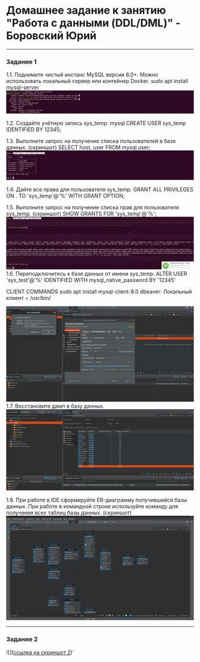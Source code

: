 # Домашнее задание к занятию "Работа с данными (DDL/DML)" - Боровский Юрий



---

### Задание 1
1.1. Поднимите чистый инстанс MySQL версии 8.0+. Можно использовать локальный сервер или контейнер Docker.
sudo apt install mysql-server
![](https://github.com/Santa-was-a-skinhead/databases-and-cyber-security/blob/main/img/%D0%A1%D0%BD%D0%B8%D0%BC%D0%BE%D0%BA%20%D1%8D%D0%BA%D1%80%D0%B0%D0%BD%D0%B0%20%D0%BE%D1%82%202023-05-06%2013-57-33.png)

1.2. Создайте учётную запись sys_temp.
mysql
CREATE USER sys_temp IDENTIFIED BY 12345;

1.3. Выполните запрос на получение списка пользователей в базе данных. (скриншот)
SELECT host, user FROM mysql.user;
![](https://github.com/Santa-was-a-skinhead/databases-and-cyber-security/blob/main/img/%D0%A1%D0%BD%D0%B8%D0%BC%D0%BE%D0%BA%20%D1%8D%D0%BA%D1%80%D0%B0%D0%BD%D0%B0%20%D0%BE%D1%82%202023-05-06%2013-56-57.png)

1.4. Дайте все права для пользователя sys_temp.
GRANT ALL PRIVILEGES ON *.* TO 'sys_temp'@'%' WITH GRANT OPTION;

1.5. Выполните запрос на получение списка прав для пользователя sys_temp. (скриншот)
SHOW GRANTS FOR 'sys_temp'@'%';
![](https://github.com/Santa-was-a-skinhead/databases-and-cyber-security/blob/main/img/%D0%A1%D0%BD%D0%B8%D0%BC%D0%BE%D0%BA%20%D1%8D%D0%BA%D1%80%D0%B0%D0%BD%D0%B0%20%D0%BE%D1%82%202023-05-06%2014-00-13.png)
1.6. Переподключитесь к базе данных от имени sys_temp.
ALTER USER 'sys_test'@'%' IDENTIFIED WITH mysql_native_password BY '12345'

CLIENT COMMANDS
sudo apt install mysql-client-8.0
dbeaver: Локальный клиент = /usr/bin/

![](https://github.com/Santa-was-a-skinhead/databases-and-cyber-security/blob/main/img/%D0%A1%D0%BD%D0%B8%D0%BC%D0%BE%D0%BA%20%D1%8D%D0%BA%D1%80%D0%B0%D0%BD%D0%B0%20%D0%BE%D1%82%202023-05-06%2016-06-38.png)
1.7. Восстановите дамп в базу данных.
![](https://github.com/Santa-was-a-skinhead/databases-and-cyber-security/blob/main/img/%D0%A1%D0%BD%D0%B8%D0%BC%D0%BE%D0%BA%20%D1%8D%D0%BA%D1%80%D0%B0%D0%BD%D0%B0%20%D0%BE%D1%82%202023-05-06%2016-08-25.png)

1.8. При работе в IDE сформируйте ER-диаграмму получившейся базы данных. При работе в командной строке используйте команду для получения всех таблиц базы данных. (скриншот)
![](https://github.com/Santa-was-a-skinhead/databases-and-cyber-security/blob/main/img/%D0%A1%D0%BD%D0%B8%D0%BC%D0%BE%D0%BA%20%D1%8D%D0%BA%D1%80%D0%B0%D0%BD%D0%B0%20%D0%BE%D1%82%202023-05-06%2015-32-54.png)

---

### Задание 2


![]([ссылка на скриншот 2](https://github.com/Santa-was-a-skinhead/databases-and-cyber-security/blob/main/img/%D0%A1%D0%BD%D0%B8%D0%BC%D0%BE%D0%BA%20%D1%8D%D0%BA%D1%80%D0%B0%D0%BD%D0%B0%20%D0%BE%D1%82%202023-05-06%2015-53-04.png))`


